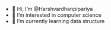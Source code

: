 - 👋 Hi, I’m @Harshvardhanpipariya
- 👀 I’m interested in computer science
- 🌱 I’m currently learning data structure

<!---
Harshvardhanpipariya/Harshvardhanpipariya is a ✨ special ✨ repository because its `README.md` (this file) appears on your GitHub profile.
You can click the Preview link to take a look at your changes.
--->
